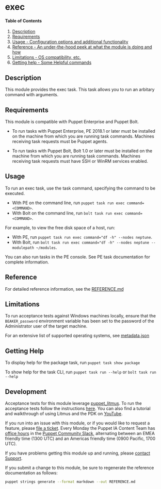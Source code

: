 
# exec

#### Table of Contents

1. [Description](#description)
2. [Requirements](#requirements)
3. [Usage - Configuration options and additional functionality](#usage)
4. [Reference - An under-the-hood peek at what the module is doing and how](#reference)
5. [Limitations - OS compatibility, etc.](#limitations)
6. [Getting help - Some Helpful commands](#getting-help)

## Description

This module provides the exec task. This task allows you to run an arbitary command with arguments.

## Requirements
This module is compatible with Puppet Enterprise and Puppet Bolt.

* To run tasks with Puppet Enterprise, PE 2018.1 or later must be installed on the machine from which you are running task commands. Machines receiving task requests must be Puppet agents.

* To run tasks with Puppet Bolt, Bolt 1.0 or later must be installed on the machine from which you are running task commands. Machines receiving task requests must have SSH or WinRM services enabled.

## Usage

To run an exec task, use the task command, specifying the command to be executed.

* With PE on the command line, run `puppet task run exec command=<COMMAND>`.
* With Bolt on the command line, run `bolt task run exec command=<COMMAND>`.

For example, to view the free disk space of a host, run:

* With PE, run `puppet task run exec command="df -h" --nodes neptune`.
* With Bolt, run `bolt task run exec command="df -h" --nodes neptune --modulepath ~/modules`.

You can also run tasks in the PE console. See PE task documentation for complete information.

## Reference

For detailed reference information, see the [REFERENCE.md](https://github.com/puppetlabs/puppetlabs-exec/blob/main/REFERENCE.md)

## Limitations

To run acceptance tests against Windows machines locally, ensure that the `BEAKER_password` environment variable has been set to the password of the Administrator user of the target machine.

For an extensive list of supported operating systems, see [metadata.json](https://github.com/puppetlabs/puppetlabs-exec/blob/main/metadata.json)

## Getting Help

To display help for the package task, run `puppet task show package`

To show help for the task CLI, run `puppet task run --help` or `bolt task run --help`

## Development

Acceptance tests for this module leverage [puppet_litmus](https://github.com/puppetlabs/puppet_litmus).
To run the acceptance tests follow the instructions [here](https://github.com/puppetlabs/puppet_litmus/wiki/Tutorial:-use-Litmus-to-execute-acceptance-tests-with-a-sample-module-(MoTD)#install-the-necessary-gems-for-the-module).
You can also find a tutorial and walkthrough of using Litmus and the PDK on [YouTube](https://www.youtube.com/watch?v=FYfR7ZEGHoE).

If you run into an issue with this module, or if you would like to request a feature, please [file a ticket](https://tickets.puppetlabs.com/browse/MODULES/).
Every Monday the Puppet IA Content Team has [office hours](https://puppet.com/community/office-hours) in the [Puppet Community Slack](http://slack.puppet.com/), alternating between an EMEA friendly time (1300 UTC) and an Americas friendly time (0900 Pacific, 1700 UTC).

If you have problems getting this module up and running, please [contact Support](http://puppetlabs.com/services/customer-support).

If you submit a change to this module, be sure to regenerate the reference documentation as follows:

```bash
puppet strings generate --format markdown --out REFERENCE.md
```
